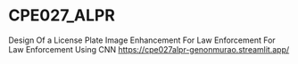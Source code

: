 # CPE027_ALPR
Design Of a License Plate Image Enhancement For Law Enforcement For Law Enforcement Using CNN
https://cpe027alpr-genonmurao.streamlit.app/
